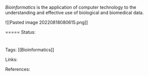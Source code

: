 _Bioinformatics_ is the application of computer technology to the understanding and effective use of biological and biomedical data.

![[Pasted image 20220818080615.png]]

===== 
Status:
#
Tags:
[[Bioinformatics]]

Links:

References:




